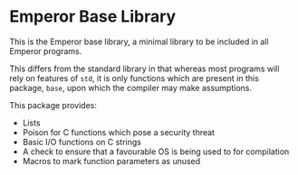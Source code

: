 # Emperor Base Library

This is the Emperor base library, a minimal library to be included in all Emperor programs.

This differs from the standard library in that whereas most programs will rely on features of `std`, it is only functions which are present in this package, `base`, upon which the compiler may make assumptions.

This package provides:

- Lists
- Poison for C functions which pose a security threat
- Basic I/O functions on C strings
- A check to ensure that a favourable OS is being used to for compilation
- Macros to mark function parameters as unused
